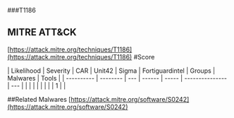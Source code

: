 ###T1186
## MITRE ATT&CK
[https://attack.mitre.org/techniques/T1186](https://attack.mitre.org/techniques/T1186)
#Score

| Likelihood | Severity | CAR | Unit42 | Sigma | Fortiguardintel | Groups | Malwares | Tools |
| ---------- | -------- | --- | ------ | ----- | --------------- | ---  |
 |   |   |   |   |   |   |   | 1 |   |

##Related Malwares
[https://attack.mitre.org/software/S0242](https://attack.mitre.org/software/S0242)
[]()
